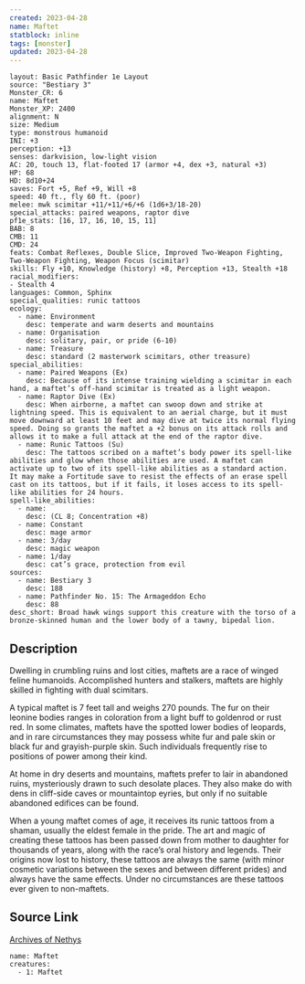 ```yaml
---
created: 2023-04-28
name: Maftet
statblock: inline
tags: [monster]
updated: 2023-04-28
---
```

```statblock
layout: Basic Pathfinder 1e Layout
source: "Bestiary 3"
Monster_CR: 6
name: Maftet
Monster_XP: 2400
alignment: N
size: Medium
type: monstrous humanoid
INI: +3
perception: +13
senses: darkvision, low-light vision
AC: 20, touch 13, flat-footed 17 (armor +4, dex +3, natural +3)
HP: 68
HD: 8d10+24
saves: Fort +5, Ref +9, Will +8
speed: 40 ft., fly 60 ft. (poor)
melee: mwk scimitar +11/+11/+6/+6 (1d6+3/18-20)
special_attacks: paired weapons, raptor dive
pf1e_stats: [16, 17, 16, 10, 15, 11]
BAB: 8
CMB: 11
CMD: 24
feats: Combat Reflexes, Double Slice, Improved Two-Weapon Fighting, Two-Weapon Fighting, Weapon Focus (scimitar)
skills: Fly +10, Knowledge (history) +8, Perception +13, Stealth +18
racial_modifiers:
- Stealth 4
languages: Common, Sphinx
special_qualities: runic tattoos
ecology:
  - name: Environment
    desc: temperate and warm deserts and mountains
  - name: Organisation
    desc: solitary, pair, or pride (6-10)
  - name: Treasure
    desc: standard (2 masterwork scimitars, other treasure)
special_abilities:
  - name: Paired Weapons (Ex)
    desc: Because of its intense training wielding a scimitar in each hand, a maftet’s off-hand scimitar is treated as a light weapon.
  - name: Raptor Dive (Ex)
    desc: When airborne, a maftet can swoop down and strike at lightning speed. This is equivalent to an aerial charge, but it must move downward at least 10 feet and may dive at twice its normal flying speed. Doing so grants the maftet a +2 bonus on its attack rolls and allows it to make a full attack at the end of the raptor dive.
  - name: Runic Tattoos (Su)
    desc: The tattoos scribed on a maftet’s body power its spell-like abilities and glow when those abilities are used. A maftet can activate up to two of its spell-like abilities as a standard action. It may make a Fortitude save to resist the effects of an erase spell cast on its tattoos, but if it fails, it loses access to its spell-like abilities for 24 hours.
spell-like_abilities:
  - name:
    desc: (CL 8; Concentration +8)
  - name: Constant
    desc: mage armor
  - name: 3/day
    desc: magic weapon
  - name: 1/day
    desc: cat’s grace, protection from evil
sources:
  - name: Bestiary 3
    desc: 188
  - name: Pathfinder No. 15: The Armageddon Echo
    desc: 88
desc_short: Broad hawk wings support this creature with the torso of a bronze-skinned human and the lower body of a tawny, bipedal lion.
```
## Description
Dwelling in crumbling ruins and lost cities, maftets are a race of winged feline humanoids. Accomplished hunters and stalkers, maftets are highly skilled in fighting with dual scimitars.

A typical maftet is 7 feet tall and weighs 270 pounds. The fur on their leonine bodies ranges in coloration from a light buff to goldenrod or rust red. In some climates, maftets have the spotted lower bodies of leopards, and in rare circumstances they may possess white fur and pale skin or black fur and grayish-purple skin. Such individuals frequently rise to positions of power among their kind.

At home in dry deserts and mountains, maftets prefer to lair in abandoned ruins, mysteriously drawn to such desolate places. They also make do with dens in cliff-side caves or mountaintop eyries, but only if no suitable abandoned edifices can be found.

When a young maftet comes of age, it receives its runic tattoos from a shaman, usually the eldest female in the pride. The art and magic of creating these tattoos has been passed down from mother to daughter for thousands of years, along with the race’s oral history and legends. Their origins now lost to history, these tattoos are always the same (with minor cosmetic variations between the sexes and between different prides) and always have the same effects. Under no circumstances are these tattoos ever given to non-maftets.
## Source Link
[Archives of Nethys](https://aonprd.com/MonsterDisplay.aspx?ItemName=Maftet)
```encounter-table
name: Maftet
creatures:
  - 1: Maftet
```
